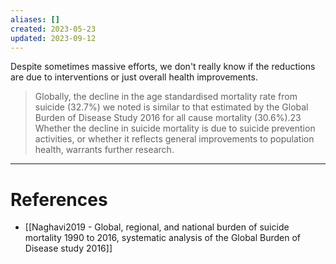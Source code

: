 ```yaml
---
aliases: []
created: 2023-05-23
updated: 2023-09-12
---
```

Despite sometimes massive efforts, we don't really know if the reductions are due to interventions or just overall health improvements.

> Globally, the decline in the age standardised mortality rate from suicide (32.7%) we noted is similar to that estimated by the Global Burden of Disease Study 2016 for all cause mortality (30.6%).23 Whether the decline in suicide mortality is due to suicide prevention activities, or whether it reflects general improvements to population health, warrants further research.

---
# References
* [[Naghavi2019 - Global, regional, and national burden of suicide mortality 1990 to 2016, systematic analysis of the Global Burden of Disease study 2016]]